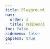 ```yaml
---
title: Playground
nav:
  order: 3
  title: 在线Demo1
toc: false
sidemenu: false
gapless: true
---
```


<code src='./Playground.jsx' />
